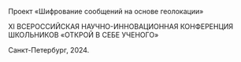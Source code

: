 Проект «Шифрование сообщений на 
основе геолокации»

XI ВСЕРОССИЙСКАЯ НАУЧНО-ИННОВАЦИОННАЯ КОНФЕРЕНЦИЯ ШКОЛЬНИКОВ «ОТКРОЙ В СЕБЕ УЧЕНОГО»

Санкт-Петербург, 2024. 
